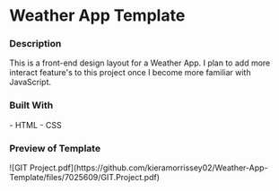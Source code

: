 
# Weather App Template

<h3>Description</h3>
This is a front-end design layout for a Weather App. I plan to add more interact feature's to this project once I become more familiar with JavaScript.

<h3>Built With</h3>
- HTML
- CSS

<h3>Preview of Template</h3>
![GIT Project.pdf](https://github.com/kieramorrissey02/Weather-App-Template/files/7025609/GIT.Project.pdf)
